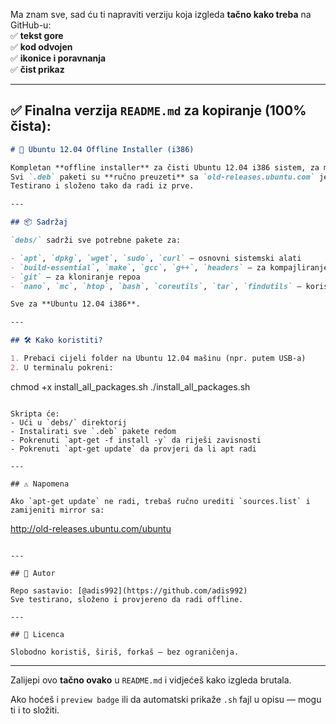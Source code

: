 Ma znam sve, sad ću ti napraviti verziju koja izgleda **tačno kako treba** na GitHub-u:  
✅ **tekst gore**  
✅ **kod odvojen**  
✅ **ikonice i poravnanja**  
✅ **čist prikaz**  

---

## ✅ Finalna verzija `README.md` za kopiranje (100% čista):

```markdown
# 💾 Ubuntu 12.04 Offline Installer (i386)

Kompletan **offline installer** za čisti Ubuntu 12.04 i386 sistem, za mašine bez pristupa internetu.  
Svi `.deb` paketi su **ručno preuzeti** sa `old-releases.ubuntu.com` jer originalni repozitoriji više ne rade.  
Testirano i složeno tako da radi iz prve.

---

## 📦 Sadržaj

`debs/` sadrži sve potrebne pakete za:

- `apt`, `dpkg`, `wget`, `sudo`, `curl` – osnovni sistemski alati  
- `build-essential`, `make`, `gcc`, `g++`, `headers` – za kompajliranje izvornog koda i drajvera  
- `git` – za kloniranje repoa  
- `nano`, `mc`, `htop`, `bash`, `coreutils`, `tar`, `findutils` – korisni CLI alati  

Sve za **Ubuntu 12.04 i386**.

---

## 🛠️ Kako koristiti?

1. Prebaci cijeli folder na Ubuntu 12.04 mašinu (npr. putem USB-a)
2. U terminalu pokreni:

```
chmod +x install_all_packages.sh
./install_all_packages.sh
```

Skripta će:
- Ući u `debs/` direktorij
- Instalirati sve `.deb` pakete redom
- Pokrenuti `apt-get -f install -y` da riješi zavisnosti
- Pokrenuti `apt-get update` da provjeri da li apt radi

---

## ⚠️ Napomena

Ako `apt-get update` ne radi, trebaš ručno urediti `sources.list` i zamijeniti mirror sa:

```
http://old-releases.ubuntu.com/ubuntu
```

---

## 👤 Autor

Repo sastavio: [@adis992](https://github.com/adis992)  
Sve testirano, složeno i provjereno da radi offline.

---

## 📝 Licenca

Slobodno koristiš, širiš, forkaš – bez ograničenja.
```

---

Zalijepi ovo **tačno ovako** u `README.md` i vidjećeš kako izgleda brutala.

Ako hoćeš i `preview badge` ili da automatski prikaže `.sh` fajl u opisu — mogu ti i to složiti.
